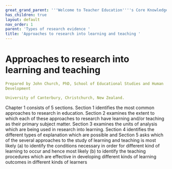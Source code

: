 ```yaml
---
great_grand_parent: '''Welcome to Teacher Education''''s Core Knowledge and Skills.'''
has_children: true
layout: default
nav_order: 1
parent: 'Types of research evidence '
title: 'Approaches to research into learning and teaching '
---
```

# Approaches to research into learning and teaching


```yaml
Prepared by John Church, PhD, School of Educational Studies and Human
Development

University of Canterbury, Christchurch, New Zealand.
```


Chapter 1 consists of 5 sections. Section 1 identifies the most common
approaches to research in education. Section 2 examines the extent to
which each of these approaches to research have learning and/or teaching
as their primary subject matter. Section 3 examines the units of
analysis which are being used in research into learning. Section 4
identifies the different types of explanation which are possible and
Section 5 asks which of the several approaches to the study of learning
and teaching is most likely (a) to identify the conditions necessary in
order for different kind of learning to occur and hence most likely (b)
to identify the teaching procedures which are effective in developing
different kinds of learning outcomes in different kinds of learners
